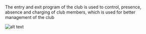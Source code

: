 The entry and exit program of the club is used to control, presence, absence and charging of club members, which is used for better management of the club

![alt text](https://photos.app.goo.gl/njPEtVFRFYc28Zvb9)



